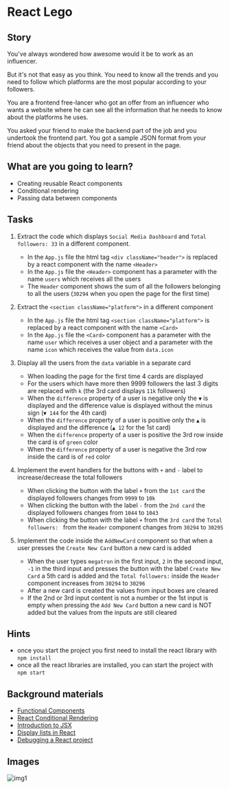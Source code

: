 # React Lego

## Story

You've always wondered how awesome would it be to work as an influencer.

But it's not that easy as you think.
You need to know all the trends and you need to follow which platforms are the most popular according to your followers.

You are a frontend free-lancer who got an offer from an influencer who wants a website where he can see all the information that he needs to know about the platforms he uses.

You asked your friend to make the backend part of the job and you undertook the frontend part.
You got a sample JSON format from your friend about the objects that you need to present in the page.

## What are you going to learn?

- Creating reusable React components
- Conditional rendering
- Passing data between components

## Tasks

1. Extract the code which displays `Social Media Dashboard` and `Total followers: 33` in a different component.
    - In the `App.js` file the html tag `<div className="header">` is replaced by a react component with the name `<Header>`
    - In the `App.js` file the `<Header>` component has a parameter with the name `users` which receives all the users
    - The `Header` component shows the sum of all the followers belonging to all the users (`30294` when you open the page for the first time)

2. Extract the `<section className="platform">` in a different component
    - In the `App.js` file the html tag `<section className="platform">` is replaced by a react component with the name `<Card>`
    - In the `App.js` file the `<Card>` component has a parameter with the name `user` which receives a user object and a parameter with the name `icon` which receives the value from `data.icon`

3. Display all the users from the `data` variable in a separate card
    - When loading the page for the first time 4 cards are displayed
    - For the users which have more then 9999 followers the last 3 digits are replaced with `k` (the 3rd card displays `11k` followers)
    - When the `difference` property of a user is negative only the `▼` is displayed and the difference value is displayed without the minus sign (`▼ 144` for the 4th card)
    - When the `difference` property of a user is positive only the `▲` is displayed and the difference (`▲ 12` for the 1st card)
    - When the `difference` property of a user is positive the 3rd row inside the card is of `green` color
    - When the `difference` property of a user is negative the 3rd row inside the card is of `red` color

4. Implement the event handlers for the buttons with `+` and `-` label to increase/decrease the total followers
    - When clicking the button with the label `+` from the `1st card` the displayed followers changes from `9999` to `10k`
    - When clicking the button with the label `-` from the `2nd card` the displayed followers changes from `1044` to `1043`
    - When clicking the button with the label `+` from the `3rd card` the `Total followers: ` from the `Header` component changes from `30294` to `30295`

5. Implement the code inside the `AddNewCard` component so that when a user presses the `Create New Card` button a new card is added
    - When the user types `megatron` in the first input, `2` in the second input, `-1` in the third input and presses the button with the label `Create New Card` a 5th card is added and the `Total followers:` inside the `Header` component increases from `30294` to `30296`
    - After a new card is created the values from input boxes are cleared
    - If the 2nd or 3rd input content is not a number or the 1st input is empty when pressing the `Add New Card` button a new card is NOT added but the values from the inputs are still cleared

## Hints

- once you start the project you first need to install the react library with `npm install`
- once all the react libraries are installed, you can start the project  with `npm start`

## Background materials

- <i class="far fa-exclamation"></i> [Functional Components](https://www.robinwieruch.de/react-function-component#react-stateless-function-component)
- <i class="far fa-exclamation"></i> [React Conditional Rendering](https://reactjs.org/docs/conditional-rendering.html)
- <i class="far fa-book-open"></i> [Introduction to JSX](https://reactjs.org/docs/introducing-jsx.html)
- <i class="far fa-book-open"></i> [Display lists in React](https://scotch.io/starters/react/handling-lists-in-react-jsx)
- <i class="far fa-book-open"></i> [Debugging a React project](https://blog.logrocket.com/debug-react-applications-with-the-new-react-devtools/)

## Images

![img1](https://user-images.githubusercontent.com/70704394/132097888-f62fd95c-2c77-47d4-a693-b000d36667c0.png)

